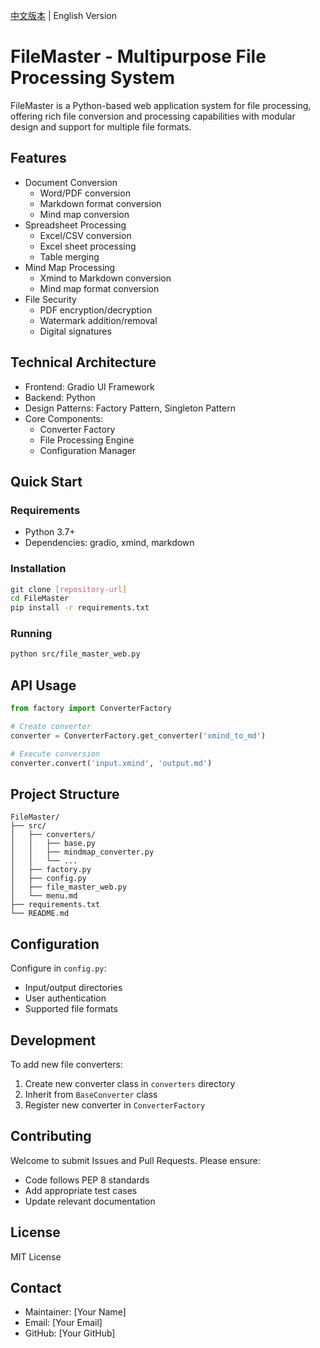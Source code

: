 [中文版本](./readme-ch.md) | English Version

# FileMaster - Multipurpose File Processing System

FileMaster is a Python-based web application system for file processing, offering rich file conversion and processing capabilities with modular design and support for multiple file formats.

## Features

- Document Conversion
  - Word/PDF conversion
  - Markdown format conversion
  - Mind map conversion
- Spreadsheet Processing
  - Excel/CSV conversion
  - Excel sheet processing
  - Table merging
- Mind Map Processing
  - Xmind to Markdown conversion
  - Mind map format conversion
- File Security
  - PDF encryption/decryption
  - Watermark addition/removal
  - Digital signatures

## Technical Architecture

- Frontend: Gradio UI Framework
- Backend: Python
- Design Patterns: Factory Pattern, Singleton Pattern
- Core Components:
  - Converter Factory
  - File Processing Engine
  - Configuration Manager

## Quick Start

### Requirements

- Python 3.7+
- Dependencies: gradio, xmind, markdown

### Installation

```bash
git clone [repository-url]
cd FileMaster
pip install -r requirements.txt
```

### Running

```bash
python src/file_master_web.py
```

## API Usage

```python
from factory import ConverterFactory

# Create converter
converter = ConverterFactory.get_converter('xmind_to_md')

# Execute conversion
converter.convert('input.xmind', 'output.md')
```

## Project Structure

```
FileMaster/
├── src/
│   ├── converters/
│   │   ├── base.py
│   │   ├── mindmap_converter.py
│   │   └── ...
│   ├── factory.py
│   ├── config.py
│   ├── file_master_web.py
│   └── menu.md
├── requirements.txt
└── README.md
```

## Configuration

Configure in `config.py`:

- Input/output directories
- User authentication
- Supported file formats

## Development

To add new file converters:

1. Create new converter class in `converters` directory
2. Inherit from `BaseConverter` class
3. Register new converter in `ConverterFactory`

## Contributing

Welcome to submit Issues and Pull Requests. Please ensure:

- Code follows PEP 8 standards
- Add appropriate test cases
- Update relevant documentation

## License

MIT License

## Contact

- Maintainer: [Your Name]
- Email: [Your Email]
- GitHub: [Your GitHub]
